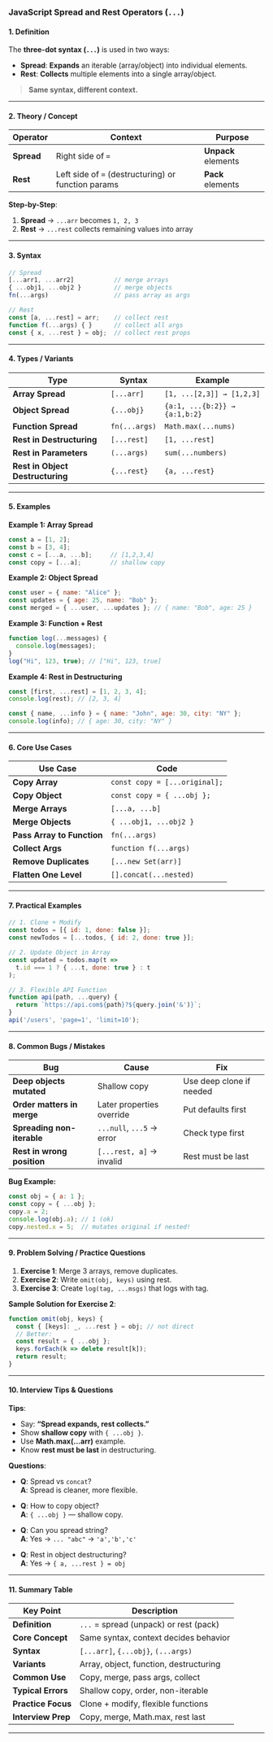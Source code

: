 ### JavaScript Spread and Rest Operators (`...`)

#### 1. Definition
The **three-dot syntax (`...`)** is used in two ways:
- **Spread**: **Expands** an iterable (array/object) into individual elements.
- **Rest**: **Collects** multiple elements into a single array/object.

> **Same syntax, different context.**

---

#### 2. Theory / Concept

| Operator | Context | Purpose |
|--------|--------|--------|
| **Spread** | Right side of `=` | **Unpack** elements |
| **Rest**   | Left side of `=` (destructuring) or function params | **Pack** elements |

**Step-by-Step**:
1. **Spread** → `...arr` becomes `1, 2, 3`
2. **Rest** → `...rest` collects remaining values into array

---

#### 3. Syntax

```js
// Spread
[...arr1, ...arr2]           // merge arrays
{ ...obj1, ...obj2 }         // merge objects
fn(...args)                  // pass array as args

// Rest
const [a, ...rest] = arr;    // collect rest
function f(...args) { }      // collect all args
const { x, ...rest } = obj;  // collect rest props
```

---

#### 4. Types / Variants

| Type | Syntax | Example |
|------|--------|--------|
| **Array Spread** | `[...arr]` | `[1, ...[2,3]] → [1,2,3]` |
| **Object Spread** | `{...obj}` | `{a:1, ...{b:2}} → {a:1,b:2}` |
| **Function Spread** | `fn(...args)` | `Math.max(...nums)` |
| **Rest in Destructuring** | `[...rest]` | `[1, ...rest]` |
| **Rest in Parameters** | `(...args)` | `sum(...numbers)` |
| **Rest in Object Destructuring** | `{...rest}` | `{a, ...rest}` |

---

#### 5. Examples

**Example 1: Array Spread**
```js
const a = [1, 2];
const b = [3, 4];
const c = [...a, ...b];     // [1,2,3,4]
const copy = [...a];        // shallow copy
```

**Example 2: Object Spread**
```js
const user = { name: "Alice" };
const updates = { age: 25, name: "Bob" };
const merged = { ...user, ...updates }; // { name: "Bob", age: 25 }
```

**Example 3: Function + Rest**
```js
function log(...messages) {
  console.log(messages);
}
log("Hi", 123, true); // ["Hi", 123, true]
```

**Example 4: Rest in Destructuring**
```js
const [first, ...rest] = [1, 2, 3, 4];
console.log(rest); // [2, 3, 4]

const { name, ...info } = { name: "John", age: 30, city: "NY" };
console.log(info); // { age: 30, city: "NY" }
```

---

#### 6. Core Use Cases

| Use Case | Code |
|--------|------|
| **Copy Array** | `const copy = [...original];` |
| **Copy Object** | `const copy = { ...obj };` |
| **Merge Arrays** | `[...a, ...b]` |
| **Merge Objects** | `{ ...obj1, ...obj2 }` |
| **Pass Array to Function** | `fn(...args)` |
| **Collect Args** | `function f(...args)` |
| **Remove Duplicates** | `[...new Set(arr)]` |
| **Flatten One Level** | `[].concat(...nested)` |

---

#### 7. Practical Examples

```js
// 1. Clone + Modify
const todos = [{ id: 1, done: false }];
const newTodos = [...todos, { id: 2, done: true }];

// 2. Update Object in Array
const updated = todos.map(t => 
  t.id === 1 ? { ...t, done: true } : t
);

// 3. Flexible API Function
function api(path, ...query) {
  return `https://api.com${path}?${query.join('&')}`;
}
api('/users', 'page=1', 'limit=10');
```

---

#### 8. Common Bugs / Mistakes

| Bug | Cause | Fix |
|-----|-------|-----|
| **Deep objects mutated** | Shallow copy | Use deep clone if needed |
| **Order matters in merge** | Later properties override | Put defaults first |
| **Spreading non-iterable** | `...null`, `...5` → error | Check type first |
| **Rest in wrong position** | `[...rest, a]` → invalid | Rest must be last |

**Bug Example:**
```js
const obj = { a: 1 };
const copy = { ...obj };
copy.a = 2;
console.log(obj.a); // 1 (ok)
copy.nested.x = 5;  // mutates original if nested!
```

---

#### 9. Problem Solving / Practice Questions

1. **Exercise 1**: Merge 3 arrays, remove duplicates.
2. **Exercise 2**: Write `omit(obj, keys)` using rest.
3. **Exercise 3**: Create `log(tag, ...msgs)` that logs with tag.

**Sample Solution for Exercise 2**:
```js
function omit(obj, keys) {
  const { [keys]: _, ...rest } = obj; // not direct
  // Better:
  const result = { ...obj };
  keys.forEach(k => delete result[k]);
  return result;
}
```

---

#### 10. Interview Tips & Questions

**Tips**:
- Say: **“Spread expands, rest collects.”**
- Show **shallow copy** with `{ ...obj }`.
- Use **Math.max(...arr)** example.
- Know **rest must be last** in destructuring.

**Questions**:

- **Q**: Spread vs `concat`?  
  **A**: Spread is cleaner, more flexible.

- **Q**: How to copy object?  
  **A**: `{ ...obj }` — shallow copy.

- **Q**: Can you spread string?  
  **A**: Yes → `... "abc"` → `'a','b','c'`

- **Q**: Rest in object destructuring?  
  **A**: Yes → `{ a, ...rest } = obj`

---

#### 11. Summary Table

| Key Point              | Description |
|------------------------|-------------|
| **Definition**         | `...` = spread (unpack) or rest (pack) |
| **Core Concept**       | Same syntax, context decides behavior |
| **Syntax**             | `[...arr]`, `{...obj}`, `(...args)` |
| **Variants**           | Array, object, function, destructuring |
| **Common Use**         | Copy, merge, pass args, collect |
| **Typical Errors**     | Shallow copy, order, non-iterable |
| **Practice Focus**     | Clone + modify, flexible functions |
| **Interview Prep**     | Copy, merge, Math.max, rest last |

---